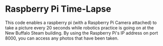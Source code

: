 # Raspberry Pi Time-Lapse
This code enables a raspberry pi (with a Raspberry Pi Camera attached) to take a picture every 20 seconds while robotics practice is going on at the New Buffalo Steam building.  By using the Raspberry Pi's IP address on port 8000, you can access any photos that have been taken.
